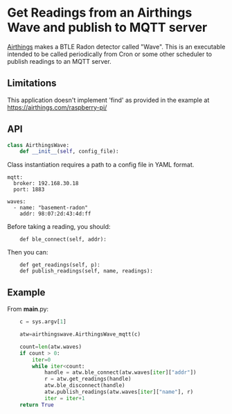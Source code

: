 # Get Readings from an Airthings Wave and publish to MQTT server

[Airthings](http://airthings.com) makes a BTLE Radon detector called "Wave". This is an executable intended to be called periodically from Cron or some other scheduler to publish readings to an MQTT server.

## Limitations

This application doesn't implement 'find' as provided in the example at https://airthings.com/raspberry-pi/

## API

```Python
class AirthingsWave:
    def __init__(self, config_file):
```

Class instantiation requires a path to a config file in YAML format.

```
mqtt:
  broker: 192.168.30.18
  port: 1883

waves:
  - name: "basement-radon"
    addr: 98:07:2d:43:4d:ff
```

Before taking a reading, you should:

```
    def ble_connect(self, addr):
```

Then you can:

```
    def get_readings(self, p):
    def publish_readings(self, name, readings):
```

## Example

From __main__.py:
```python
    c = sys.argv[1]

    atw=airthingswave.AirthingsWave_mqtt(c)

    count=len(atw.waves)
    if count > 0:
        iter=0
        while iter<count:
            handle = atw.ble_connect(atw.waves[iter]["addr"])
            r = atw.get_readings(handle)
            atw.ble_disconnect(handle)
            atw.publish_readings(atw.waves[iter]["name"], r)
            iter = iter+1
    return True
```

